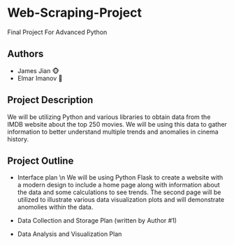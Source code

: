 # Web-Scraping-Project
Final Project For Advanced Python

## Authors
- James Jian 🐵
- Elmar Imanov 🐼

## Project Description
We will be utilizing Python and various libraries to obtain data from the IMDB website about the top 250 movies. We will
be using this data to gather information to better understand multiple trends and anomalies in cinema history. 

## Project Outline
- Interface plan \n We will be using Python Flask to create a website with a modern design to include a home page along with information about the data and
  some calculations to see trends. The second page will be utilized to illustrate various data visualization plots and will demonstrate
  anomolies within the data. 
  
- Data Collection and Storage Plan (written by Author #1)
  
- Data Analysis and Visualization Plan
